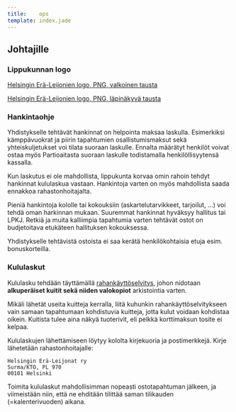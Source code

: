 ```yaml
---
title:    ops 
template: index.jade
---
```


## Johtajille

### Lippukunnan logo

[Helsingin Erä-Leijonien logo, PNG, valkoinen tausta](logo/hel-logo.png)

[Helsingin Erä-Leijonien logo, PNG, läpinäkyvä tausta](logo/hel-logo-transparent.png)

### Hankintaohje

Yhdistykselle tehtävät hankinnat on helpointa maksaa laskulla. Esimerkiksi kämppävuokrat ja piirin tapahtumien osallistumismaksut sekä yhteiskuljetukset voi tilata suoraan laskulle. Ennalta määrätyt henkilöt voivat ostaa myös Partioaitasta suoraan laskulle todistamalla henkilöllisyytensä kassalla. 

Kun laskutus ei ole mahdollista, lippukunta korvaa omin rahoin tehdyt hankinnat kululaskua vastaan. Hankintoja varten on myös mahdollista saada ennakkoa rahastonhoitajalta.

Pieniä hankintoja kololle tai kokouksiin (askartelutarvikkeet, tarjoilut, ...) voi tehdä oman harkinnan mukaan. Suuremmat hankinnat hyväksyy hallitus tai LPKJ. Retkiä ja muita kalliimpia tapahtumia varten tehtävät ostot on budjetoitava etukäteen hallituksen kokouksessa.

Yhdistykselle tehtävistä ostoista ei saa kerätä henkilökohtaisia etuja esim. bonuskorteilla.

### Kululaskut

Kululasku tehdään täyttämällä [rahankäyttöselvitys](docs/rahankayttoselvitys.pdf), johon nidotaan **alkuperäiset kuitit sekä niiden valokopiot** arkistointia varten.

Mikäli lähetät useita kuitteja kerralla, liitä kuhunkin rahankäyttöselvitykseen vain samaan tapahtumaan kohdistuvia kuitteja, jotta kulut voidaan kohdistaa oikein. Kuitista tulee aina näkyä tuoterivit, eli pelkkä korttimaksun tosite ei kelpaa.

Kululaskujen lähettämiseen löytyy kololta kirjekuoria ja postimerkkejä. Kirje lähetetään rahastonhoitajalle:

```
Helsingin Erä-Leijonat ry
Surma/KTO, PL 970
00101 Helsinki
```

Toimita kululaskut mahdollisimman nopeasti ostotapahtuman jälkeen, ja viimeistään niin, että ne ehditään tilittää saman tilikauden (=kalenterivuoden) aikana.
